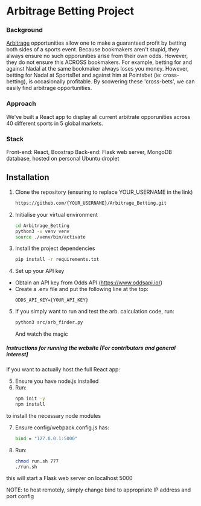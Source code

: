 # Arbitrage Betting Project

### Background

[Arbitrage](https://en.wikipedia.org/wiki/Arbitrage_betting) opportunities allow one to make a guaranteed profit by betting both sides of a sports event. Because bookmakers aren't stupid, they always ensure no such opporunities arise from their own odds. However, they do not ensure this ACROSS bookmakers. For example, betting for and against Nadal at the same bookmaker always loses you money. However, betting for Nadal at SportsBet and against him at Pointsbet (ie: cross-betting), is occasionally profitable. By scowering these 'cross-bets', we can easily find arbitrage opportunities.


### Approach
We've built a React app to display all current arbitrate opporunities across 40 different sports in 5 global markets. 

### Stack
Front-end: React, Boostrap
Back-end: Flask web server, MongoDB database, hosted on personal Ubuntu droplet

## Installation

1. Clone the repository (ensuring to replace YOUR_USERNAME in the link)
    <br>
    ```bash
    https://github.com/{YOUR_USERNAME}/Arbitrage_Betting.git
    ```

2. Initialise your virtual environment
    <br>
    ```bash
    cd Arbitrage_Betting
    python3 -v venv venv
    source ./venv/bin/activate
    ```

3. Install the project dependencies
    <br>
    ```bash
    pip install -r requirements.txt
    ```

4. Set up your API key
  - Obtain an API key from Odds API (https://www.oddsapi.io/)
  - Create a .env file and put the following line at the top:
    <br>
    ```dotenv
    ODDS_API_KEY={YOUR_API_KEY}
    ```

5. If you simply want to run and test the arb. calculation code, run:
    ```bash
    python3 src/arb_finder.py
    ```
    And watch the magic

##### Instructions for running the website [For contributors and general interest]
If you want to actually host the full React app:

5. Ensure you have node.js installed
6. Run:
    ```bash
    npm init -y
    npm install
    ```
to install the necessary node modules

7. Ensure config/webpack.config.js has:
    ```bash
    bind = "127.0.0.1:5000"
    ```

7. Run:
    ```bash
    chmod run.sh 777
    ./run.sh
    ```
this will start a Flask web server on localhost 5000 

NOTE: to host remotely, simply change bind to appropriate IP address and port config
